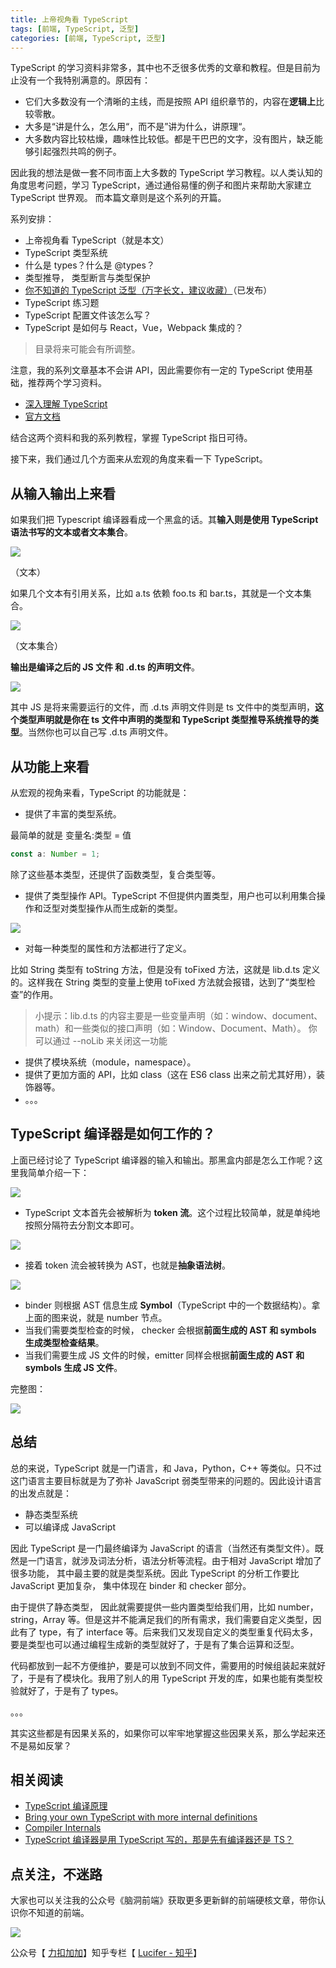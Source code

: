 ```yaml
---
title: 上帝视角看 TypeScript
tags: [前端, TypeScript, 泛型]
categories: [前端, TypeScript, 泛型]
---
```


TypeScript 的学习资料非常多，其中也不乏很多优秀的文章和教程。但是目前为止没有一个我特别满意的。原因有：

- 它们大多数没有一个清晰的主线，而是按照 API 组织章节的，内容在**逻辑上**比较零散。
- 大多是“讲是什么，怎么用“，而不是”讲为什么，讲原理“。
- 大多数内容比较枯燥，趣味性比较低。都是干巴巴的文字，没有图片，缺乏能够引起强烈共鸣的例子。

因此我的想法是做一套不同市面上大多数的 TypeScript 学习教程。以人类认知的角度思考问题，学习 TypeScript，通过通俗易懂的例子和图片来帮助大家建立 TypeScript 世界观。 而本篇文章则是这个系列的开篇。

系列安排：

- 上帝视角看 TypeScript（就是本文）
- TypeScript 类型系统
- 什么是 types？什么是 @types？
- 类型推导， 类型断言与类型保护
- [你不知道的 TypeScript 泛型（万字长文，建议收藏）](https://lucifer.ren/blog/2020/06/16/ts-generics/)（已发布）
- TypeScript 练习题
- TypeScript 配置文件该怎么写？
- TypeScript 是如何与 React，Vue，Webpack 集成的？

> 目录将来可能会有所调整。

注意，我的系列文章基本不会讲 API，因此需要你有一定的 TypeScript 使用基础，推荐两个学习资料。

- [深入理解 TypeScript](https://jkchao.github.io/typescript-book-chinese/)
- [官方文档](https://www.typescriptlang.org/docs/home)

结合这两个资料和我的系列教程，掌握 TypeScript 指日可待。

接下来，我们通过几个方面来从宏观的角度来看一下 TypeScript。

<!-- more -->

## 从输入输出上来看

如果我们把 Typescript 编译器看成一个黑盒的话。其**输入则是使用 TypeScript 语法书写的文本或者文本集合**。

![](https://tva1.sinaimg.cn/large/007S8ZIlly1gh5l5pqyw1j304s04wwea.jpg)

（文本）

如果几个文本有引用关系，比如 a.ts 依赖 foo.ts 和 bar.ts，其就是一个文本集合。

![](https://tva1.sinaimg.cn/large/007S8ZIlly1gh5l7apwnnj30ho09f74h.jpg)

（文本集合）

**输出是编译之后的 JS 文件 和 .d.ts 的声明文件**。

![](https://tva1.sinaimg.cn/large/007S8ZIlly1gh5ld0kfitj30ow0csdjs.jpg)

其中 JS 是将来需要运行的文件，而 .d.ts 声明文件则是 ts 文件中的类型声明，**这个类型声明就是你在 ts 文件中声明的类型和 TypeScript 类型推导系统推导的类型**。当然你也可以自己写 .d.ts 声明文件。

## 从功能上来看

从宏观的视角来看，TypeScript 的功能就是：

- 提供了丰富的类型系统。

最简单的就是 变量名:类型 = 值

```ts
const a: Number = 1;
```

除了这些基本类型，还提供了函数类型，复合类型等。

- 提供了类型操作 API。TypeScript 不但提供内置类型，用户也可以利用集合操作和泛型对类型操作从而生成新的类型。

![](https://tva1.sinaimg.cn/large/007S8ZIlly1gh5lzqpqirj30d104ogml.jpg)

- 对每一种类型的属性和方法都进行了定义。

比如 String 类型有 toString 方法，但是没有 toFixed 方法，这就是 lib.d.ts 定义的。这样我在 String 类型的变量上使用 toFixed 方法就会报错，达到了“类型检查”的作用。

> 小提示：lib.d.ts 的内容主要是一些变量声明（如：window、document、math）和一些类似的接口声明（如：Window、Document、Math）。 你可以通过 --noLib 来关闭这一功能

- 提供了模块系统（module，namespace）。
- 提供了更加方面的 API，比如 class（这在 ES6 class 出来之前尤其好用），装饰器等。
- 。。。

## TypeScript 编译器是如何工作的？

上面已经讨论了 TypeScript 编译器的输入和输出。那黑盒内部是怎么工作呢？这里我简单介绍一下：

![](https://tva1.sinaimg.cn/large/007S8ZIlly1gh5nm8tmokj30dl02zq2s.jpg)

- TypeScript 文本首先会被解析为 **token 流**。这个过程比较简单，就是单纯地按照分隔符去分割文本即可。

![](https://tva1.sinaimg.cn/large/007S8ZIlly1gh5npflqbbj30eh0490sw.jpg)

- 接着 token 流会被转换为 AST，也就是**抽象语法树**。

![](https://tva1.sinaimg.cn/large/007S8ZIlly1gh5nqa41bpj309106lt8z.jpg)

- binder 则根据 AST 信息生成 **Symbol**（TypeScript 中的一个数据结构）。拿上面的图来说，就是 number 节点。
- 当我们需要类型检查的时候， checker 会根据**前面生成的 AST 和 symbols 生成类型检查结果**。
- 当我们需要生成 JS 文件的时候，emitter 同样会根据**前面生成的 AST 和 symbols 生成 JS 文件**。

完整图：

![](https://tva1.sinaimg.cn/large/007S8ZIlly1gh5nfcui6sj30xz0gendl.jpg)

## 总结

总的来说，TypeScript 就是一门语言，和 Java，Python，C++ 等类似。只不过这门语言主要目标就是为了弥补 JavaScript 弱类型带来的问题的。因此设计语言的出发点就是：

- 静态类型系统
- 可以编译成 JavaScript

因此 TypeScript 是一门最终编译为 JavaScript 的语言（当然还有类型文件）。既然是一门语言，就涉及词法分析，语法分析等流程。由于相对 JavaScript 增加了很多功能， 其中最主要的就是类型系统。因此 TypeScript 的分析工作要比 JavaScript 更加复杂， 集中体现在 binder 和 checker 部分。

由于提供了静态类型， 因此就需要提供一些内置类型给我们用，比如 number，string，Array 等。但是这并不能满足我们的所有需求，我们需要自定义类型，因此有了 type，有了 interface 等。后来我们又发现自定义的类型重复代码太多， 要是类型也可以通过编程生成新的类型就好了，于是有了集合运算和泛型。

代码都放到一起不方便维护，要是可以放到不同文件，需要用的时候组装起来就好了，于是有了模块化。我用了别人的用 TypeScript 开发的库，如果也能有类型校验就好了，于是有了 types。

。。。

其实这些都是有因果关系的，如果你可以牢牢地掌握这些因果关系，那么学起来还不是易如反掌？

## 相关阅读

- [TypeScript 编译原理](https://jkchao.github.io/typescript-book-chinese/compiler/overview.html)
- [Bring your own TypeScript with more internal definitions](https://github.com/basarat/byots)
- [Compiler Internals](https://github.com/microsoft/TypeScript/wiki/Compiler-Internals)
- [TypeScript 编译器是用 TypeScript 写的，那是先有编译器还是 TS？](https://github.com/azl397985856/fe-interview/issues/135)

## 点关注，不迷路

大家也可以关注我的公众号《脑洞前端》获取更多更新鲜的前端硬核文章，带你认识你不知道的前端。

![](https://tva1.sinaimg.cn/large/007S8ZIlly1gfxro1x125j30oz0dw43s.jpg)

公众号【 [力扣加加](https://p.ipic.vip/n8gbxo.jpg)】知乎专栏【 [Lucifer - 知乎](https://www.zhihu.com/people/lu-xiao-13-70)】
